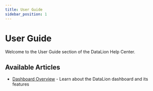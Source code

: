 ```yaml
---
title: User Guide
sidebar_position: 1
---
```


# User Guide

Welcome to the User Guide section of the DataLion Help Center.

## Available Articles

- [Dashboard Overview](./dashboard-overview) - Learn about the DataLion dashboard and its features
